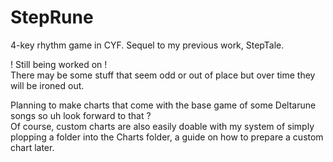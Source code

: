 # StepRune
 4-key rhythm game in CYF. Sequel to my previous work, StepTale.  
  
! Still being worked on !  
There may be some stuff that seem odd or out of place but over time they will be ironed out.

Planning to make charts that come with the base game of some Deltarune songs so uh look forward to that ?  
Of course, custom charts are also easily doable with my system of simply plopping a folder into the Charts folder, a guide on how to prepare a custom chart later.
